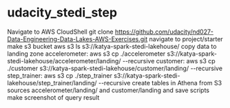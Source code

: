 # udacity_stedi_step
Navigate to AWS CloudShell
git clone https://github.com/udacity/nd027-Data-Engineering-Data-Lakes-AWS-Exercises.git
navigate to project/starter
make s3 bucket aws s3 ls s3://katya-spark-stedi-lakehouse/
copy data to landing zone
accelerometer: aws s3 cp ./accelerometer s3://katya-spark-stedi-lakehouse/accelerometer/landing/ --recursive
customer: aws s3 cp ./customer s3://katya-spark-stedi-lakehouse/customer/landing/ --recursive
step_trainer: aws s3 cp ./step_trainer s3://katya-spark-stedi-lakehouse/step_trainer/landing/ --recursive
create tables in Athena from S3 sources accelerometer/landing/ and customer/landing and save scripts
make screenshot of query result
